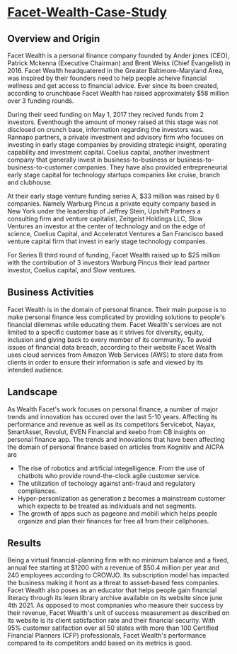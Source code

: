 # [Facet-Wealth-Case-Study](https://www.finder.com/niche-builder/5ccc5a5813449.png)
## Overview and Origin

Facet Wealth is a personal finance company founded by Ander jones (CEO), Patrick Mckenna (Executive Chairman) and Brent Weiss (Chief Evangelist) in 2016. Facet Wealth headquatered in the Greater Baltimore-Maryland Area, was inspired by their founders need to help people acheive financial wellness and get access to financial advice. Ever since its been created, according to crunchbase Facet Wealth has raised approximately $58 million over 3 funding rounds. 

During their seed funding on May 1, 2017 they recived funds from 2 investors. Eventhough the amount of money raised at this stage was not disclosed on crunch base, information regarding the investors was. Rannapo partners, a private investment and advisory firm who focuses on investing in early stage companies by providing strategic insight, operating capability and investment capital. Coelius capital, another investment company that generally invest in business-to-business or business-to-business-to-customer companies. They have also provided entrepreneurial early stage capital for technology startups companies like cruise, branch and clubhouse.

At their early stage venture funding series A, $33 million was raised by 6 companies. Namely Warburg Pincus a private equity company based in New York under the leadership of Jeffrey Stein, Upshift Partners a consulting firm and venture capitalist, Zeitgeist Holdings LLC, Slow Ventures an investor at the center of technology and on the edge of science, Coelius Capital, and Acceleratot Ventures a San Francisco based venture capital firm that invest in early stage technology companies. 

For Series B third round of funding, Facet Wealth raised up to $25 million with the contribution of 3 investors Warburg Pincus their lead partner investor, Coelius capital, and Slow ventures.


## Business Activities

Facet Wealth is in the domain of  personal finance. Their main purpose is to make personal finance less complicated by providing solutions to people's financial dilemmas while educating them. Facet Wealth's services are not limited to a specific customer base as it strives for diversity, equity, inclusion and giving back to every member of its community. To avoid issues of financial data breach, according to their website  Facet Wealth uses cloud services from Amazon Web Services (AWS) to store data from clients in order to ensure their information is safe and viewed by its intended audience. 

## Landscape

As Wealth Facet's work focuses on personal finance, a number of major trends and innovation has occured over the last 5-10 years. Affecting its performance and revenue as well as its competitors Servicebot, Nayax, SmartAsset, Revolut, EVEN Financial and keebo from CB insights on personal finance app. The trends and innovations that have been affecting the domain of personal finance based on articles from Kognitiv and AICPA  are 
* The rise of robotics and artificial integelligence. From the use of chatbots who provide round-the-clock agile customer service.
* The utilization of techology against anti-fraud and regulatory compliances. 
* Hyper-personlization as generation z becomes a mainstream customer which expects to be treated as individuals and not segments.
* The growth of apps such as pageone and mobill which helps people organize and plan their finances for free all from their cellphones. 


## Results

Being a virtual financial-planning firm with no minimum balance and a fixed, annual fee starting at $1200 with a revenue of $50.4 million per year and 240 employees according to CROWJO. Its subscription model has impacted the business making it front as a threat to assset-based fees companies. Facet Wealth also poses as an educator that helps people gain financial literacy through its learn library archive available on its website since june 4th 2021. As opposed to most compnanies who measure their success by their revenue, Facet Wealth's unit of success measurement as described on its website is its client satisfaction rate and their financial security. With 95% customer satifaction over all 50 states with more than 100 Certified Financial Planners (CFP) professionals, Facet Wealth's performance compared to its competitors andd based on its metrics is good. 


